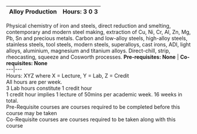 **Alloy Production** | **Hours: 3 0 3**  
---|---  
Physical chemistry of iron and steels, direct reduction and smelting, contemporary and modern steel making, extraction of Cu, Ni, Cr, Al, Zn, Mg, Pb, Sn and precious metals. Carbon and low-alloy steels, high-alloy steels, stainless steels, tool steels, modern steels, superalloys, cast irons, ADI, light alloys, aluminium, magnesium and titanium alloys. Direct-chill, strip, rheocasting, squeeze and Cosworth processes.
**Pre-requisites: None** | **Co-requisites: None**  
---|---  
Hours: XYZ where X = Lecture, Y = Lab, Z = Credit  
All hours are per week.  
3 Lab hours constitute 1 credit hour  
1 credit hour implies 1 lecture of 50mins per academic week. 16 weeks in total.  
Pre-Requisite courses are courses required to be completed before this course may be taken  
Co-Requisite courses are courses required to be taken along with this course
